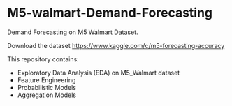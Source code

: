 # M5-walmart-Demand-Forecasting
Demand Forecasting on M5 Walmart Dataset. 

Download the dataset https://www.kaggle.com/c/m5-forecasting-accuracy

This repository contains:
- Exploratory Data Analysis (EDA) on M5_Walmart dataset
- Feature Engineering
- Probabilistic Models
- Aggregation Models

